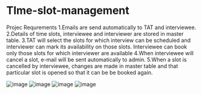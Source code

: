 # TIme-slot-management
Projec Requrements
1.Emails are send automatically to TAT and interviewee.
2.Details of time slots, interviewee and interviewer are stored in master table.
3.TAT will select the slots for which interview can be scheduled and interviewer can mark its availability on those slots. Interviewee can book only those slots for which interviewer are available
4.When interviewee will cancel a slot, e-mail will be sent automatically to admin.
5.When a slot is cancelled by interviewee, changes are made in master table and that particular slot is opened so that it can be be booked again.

![image](https://user-images.githubusercontent.com/108174775/233680983-e3f129fe-f145-4497-9c90-1d08187e82f1.png)
![image](https://user-images.githubusercontent.com/108174775/233681074-253bf7d3-4a58-4484-9f3f-705396a7cc63.png)
![image](https://user-images.githubusercontent.com/108174775/233681119-96daec4c-fcc8-4ba4-992d-227854beba2e.png)
![image](https://user-images.githubusercontent.com/108174775/233681183-540e3e3a-438f-47c8-b098-d5817164b217.png)


